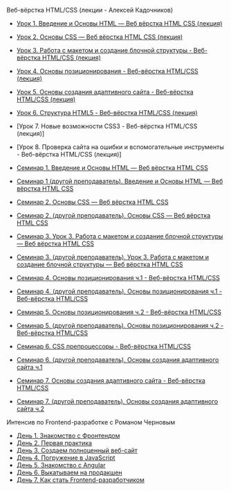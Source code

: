Веб-вёрстка HTML/CSS (лекции - Алексей Кадочников)

- [Урок 1. Введение и Основы HTML — Веб вёрстка HTML CSS (лекция)](https://youtu.be/tvOZ-9Gq2os)
- [Урок 2. Основы CSS — Веб вёрстка HTML CSS (лекция)](https://youtu.be/yrVVvUGX1TU)
- [Урок 3. Работа с макетом и создание блочной структуры - Веб-вёрстка HTML/CSS (лекция)](https://youtu.be/7r2aWab7Bwk)
- [Урок 4. Основы позиционирования - Веб-вёрстка HTML/CSS (лекция)](https://youtu.be/Lgsd0hWiJCM)
- [Урок 5. Основы создания адаптивного сайта - Веб-вёрстка HTML/CSS (лекция)](https://youtu.be/WcEYoRkqS_o)
- [Урок 6. Структура HTML5 - Веб-вёрстка HTML/CSS (лекция)](https://youtu.be/TrD0hYEAtr0)
- [Урок 7. Новые возможности CSS3 - Веб-вёрстка HTML/CSS (лекция)]
- [Урок 8. Проверка сайта на ошибки и вспомогательные инструменты - Веб-вёрстка HTML/CSS (лекция)]

- [Семинар 1. Введение и Основы HTML — Веб вёрстка HTML CSS](https://youtu.be/aPZMB6CL4ec)
- [Семинар 1 (другой преподаватель). Введение и Основы HTML — Веб вёрстка HTML CSS](https://youtu.be/U87IVUdjKmA)

- [Семинар 2. Основы CSS — Веб вёрстка HTML CSS](https://youtu.be/bqHX9_2zxTo)
- [Семинар 2. (другой преподаватель). Основы CSS — Веб вёрстка HTML CSS](https://youtu.be/XpZRYkvsg1s)

- [Семинар 3. Урок 3. Работа с макетом и создание блочной структуры — Веб вёрстка HTML CSS](https://youtu.be/wkeyGz_35S0)
- [Семинар 3. (другой преподаватель). Урок 3. Работа с макетом и создание блочной структуры — Веб вёрстка HTML CSS](https://youtu.be/kn2MtLc54cs)

- [Семинар 4. Основы позиционирования ч.1 - Веб-вёрстка HTML/CSS](https://youtu.be/jL3nzZor8cc)
- [Семинар 4. (другой преподаватель). Основы позиционирования ч.1 - Веб-вёрстка HTML/CSS](https://youtu.be/lAQitQg3quQ)

- [Семинар 5. Основы позиционирования ч.2 - Веб-вёрстка HTML/CSS](https://youtu.be/EaM6nXl3_Y8)
- [Семинар 5. (другой преподаватель). Основы позиционирования ч.2 - Веб-вёрстка HTML/CSS](https://youtu.be/yvfvHDLrI84)

- [Семинар 6. CSS препроцессоры - Веб-вёрстка HTML/CSS](https://youtu.be/r3MJInmX3SM)
- [Семинар 6. (другой преподаватель). Основы создания адаптивного сайта ч.1 ](https://youtu.be/QIOUz4pLxlY)

- [Семинар 7. Основы создания адаптивного сайта - Веб-вёрстка HTML/CSS](https://youtu.be/6f8DM30JHBM)
- [Семинар 7. (другой преподаватель). Основы создания адаптивного сайта ч.2 ]()

Интенсив по Frontend-разработке с Романом Черновым

- [День 1. Знакомство с Фронтендом](https://youtu.be/XRDUHnl0hqg)
- [День 2. Первая практика](https://youtu.be/-DRfJXykaiY)
- [День 3. Создаем полноценный веб-сайт](https://youtu.be/8-W1U6ulCZ8)
- [День 4. Погружение в JavaScript](https://youtu.be/xUu-Y7MGTDk)
- [День 5. Знакомство с Angular](https://youtu.be/3_Uu5OicXT0)
- [День 6. Выкатываем на продакшен](https://youtu.be/BsZS3WM69yA)
- [День 7. Как стать Frontend-разработчиком](https://youtu.be/E6Aw8b8rbHA)
